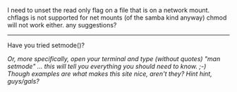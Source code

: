  I need to unset the read only flag on a file that is on a network mount.  chflags is not supported for net mounts (of the samba kind anyway) chmod will not work either. any suggestions?

----

Have you tried setmode()?

*Or, more specifically, open your terminal and type (without quotes) "man setmode" ... this will tell you everything you *should* need to know. ;-) Though examples are what makes this site nice, aren't they? Hint hint, guys/gals?*